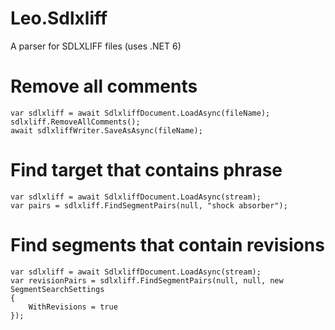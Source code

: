 # Leo.Sdlxliff
A parser for SDLXLIFF files (uses .NET 6)

# Remove all comments
```
var sdlxliff = await SdlxliffDocument.LoadAsync(fileName);
sdlxliff.RemoveAllComments();
await sdlxliffWriter.SaveAsAsync(fileName);
```

# Find target that contains phrase
```
var sdlxliff = await SdlxliffDocument.LoadAsync(stream);
var pairs = sdlxliff.FindSegmentPairs(null, "shock absorber");
```

# Find segments that contain revisions
```
var sdlxliff = await SdlxliffDocument.LoadAsync(stream);
var revisionPairs = sdlxliff.FindSegmentPairs(null, null, new SegmentSearchSettings
{
    WithRevisions = true
});
```

